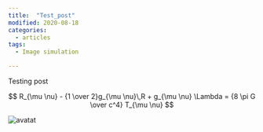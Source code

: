 ```yaml
---
title:  "Test_post"
modified: 2020-08-18
categories:
  - articles
tags:
  - Image simulation

---
```


Testing post

$$
R_{\mu \nu} - {1 \over 2}g_{\mu \nu}\,R + g_{\mu \nu} \Lambda
= {8 \pi G \over c^4} T_{\mu \nu}
$$

![avatat](https://lh3.googleusercontent.com/OuQuQLK5WxIY79J5JGEEBeNZq23Tsq_jn1SePbVR0ZS8bLtXlDyyqSUD7YESBYIJvMhQWc0n0EZP8yHkrKJNmn73CdCrRWJKYd0yyBEh5JR-32XC_zv0AwTTW6sT7mFDh29lUUQEXAQW6t2FpI-YfKLVDlP2PvMcZbbe_srYKut_9zDWN7UIXDVl6qCJ-XzWaH6wvhICIxXJt4nBCcvxxC2GR6HGzstqewSwRIpLxZZUdh261ywKYI1Fm3x6ezFsFJn19X-psoiFHk7NdcckjnbaaTrSbX7eAdd5hdoLlAAkonXQbdrSdOB6-oimk0NktFY58LImxAZ98rP0gjCGCMJr7zCR64zgzqjgQecknv86w7EScwOy7cCydkerpnce_cUArrBQP9zd0hY7om1r2_nJpY10C8Ghc4uR_etWC4UFa4y1bsPXvIxykofouIo_b98oxwYufSpjZ0eamxf_8XuswKGxqM-1yckwZyAVuJhokFTyUaWKBLxhMytpN6PKDjSzPsyJbB6y276qaYtfI2UWM5ZPUBKsyyTuFUyTf_8rN_R5G-JrbT-qs8MaKdgWdRXRHrI9LYcOdKlMe7cuT7VRhj496LAEo7mNgupmYZlJE620L2yGuz7xaACoa9-c0HTyWELLSQiGMzdU36PT6Ti9NUxQzEPvZ3Gg-vtxzHYGZugMyG_hqCc36Z0QGQ=w1388-h1041-no?authuser=0)
